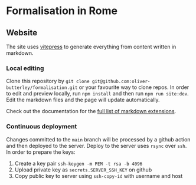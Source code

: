 # Formalisation in Rome

## Website

The site uses [vitepress](https://vitepress.dev) to generate everything from content written in markdown. 

### Local editing

Clone this repository by `git clone git@github.com:oliver-butterley/formalisation.git` or your favourite way to clone repos. In order to edit and preview locally, run `npm install` and then run `npm run site:dev`. Edit the markdown files and the page will update automatically. 

Check out the documentation for the [full list of markdown extensions](https://vitepress.dev/guide/markdown).

### Continuous deployment 

Changes committed to the `main` branch will be processed by a github action and then deployed to the server. Deploy to the server uses `rsync` over `ssh`. In order to prepare the keys:

1. Create a key pair `ssh-keygen -m PEM -t rsa -b 4096`
2. Upload private key as `secrets.SERVER_SSH_KEY` on github
3. Copy public key to server using `ssh-copy-id` with username and host
